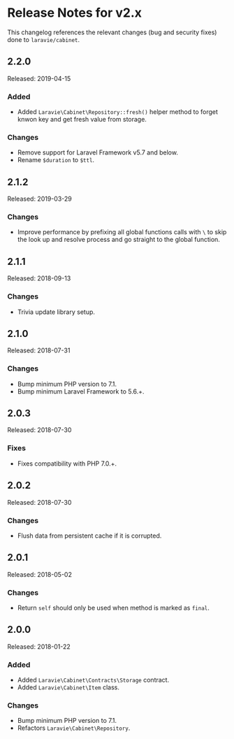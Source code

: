 # Release Notes for v2.x

This changelog references the relevant changes (bug and security fixes) done to `laravie/cabinet`.

## 2.2.0

Released: 2019-04-15

### Added

* Added `Laravie\Cabinet\Repository::fresh()` helper method to forget knwon key and get fresh value from storage.

### Changes

* Remove support for Laravel Framework v5.7 and below.
* Rename `$duration` to `$ttl`.

## 2.1.2

Released: 2019-03-29

### Changes

* Improve performance by prefixing all global functions calls with `\` to skip the look up and resolve process and go straight to the global function.

## 2.1.1

Released: 2018-09-13

### Changes

* Trivia update library setup.

## 2.1.0

Released: 2018-07-31

### Changes

* Bump minimum PHP version to 7.1.
* Bump minimum Laravel Framework to 5.6.+.

## 2.0.3

Released: 2018-07-30

### Fixes

* Fixes compatibility with PHP 7.0.+.

## 2.0.2

Released: 2018-07-30

### Changes

* Flush data from persistent cache if it is corrupted.

## 2.0.1

Released: 2018-05-02

### Changes

* Return `self` should only be used when method is marked as `final`.

## 2.0.0

Released: 2018-01-22

### Added

* Added `Laravie\Cabinet\Contracts\Storage` contract.
* Added `Laravie\Cabinet\Item` class.

### Changes

* Bump minimum PHP version to 7.1.
* Refactors `Laravie\Cabinet\Repository`.
